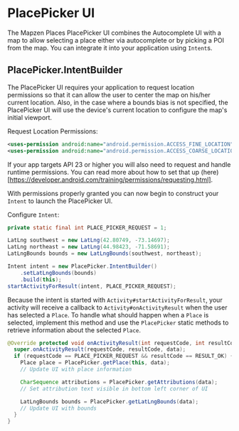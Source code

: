 # PlacePicker UI

The Mapzen Places PlacePicker UI combines the Autocomplete UI with a map to allow selecting a place
either via autocomplete or by picking a POI from the map. You can integrate it into your application
using `Intent`s.

## PlacePicker.IntentBuilder

The PlacePicker UI requires your application to request location permissions so that it can allow
the user to center the map on his/her current location. Also, in the case where a bounds bias is not
specified, the PlacePicker UI will use the device's current location to configure the map's initial
viewport.

Request Location Permissions:
```xml
<uses-permission android:name="android.permission.ACCESS_FINE_LOCATION"/>
<uses-permission android:name="android.permission.ACCESS_COARSE_LOCATION"/>
```

If your app targets API 23 or higher you will also need to request and handle runtime permissions.
You can read more about how to set that up (here)[https://developer.android.com/training/permissions/requesting.html].

With permissions properly granted you can now begin to construct your `Intent` to launch the PlacePicker UI.

Configure `Intent`:
```java
private static final int PLACE_PICKER_REQUEST = 1;

LatLng southwest = new LatLng(42.80749, -73.14697);
LatLng northeast = new LatLng(44.98423, -71.58691);
LatLngBounds bounds = new LatLngBounds(southwest, northeast);

Intent intent = new PlacePicker.IntentBuilder()
    .setLatLngBounds(bounds)
    .build(this);
startActivityForResult(intent, PLACE_PICKER_REQUEST);
```

Because the intent is started with `Activity#startActivityForResult`, your activity will receive a
callback to `Activity#onActivityResult` when the user has selected a `Place`. To handle what should
happen when a `Place` is selected, implement this method and use the `PlacePicker` static methods to
retrieve information about the selected `Place`.

```java
@Override protected void onActivityResult(int requestCode, int resultCode, Intent data) {
  super.onActivityResult(requestCode, resultCode, data);
  if (requestCode == PLACE_PICKER_REQUEST && resultCode == RESULT_OK) {
    Place place = PlacePicker.getPlace(this, data);
    // Update UI with place information

    CharSequence attributions = PlacePicker.getAttributions(data);
    // Set attribution text visible in bottom left corner of UI

    LatLngBounds bounds = PlacePicker.getLatLngBounds(data);
    // Update UI with bounds
  }
}
```
